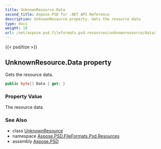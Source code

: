 ```yaml
---
title: UnknownResource.Data
second_title: Aspose.PSD for .NET API Reference
description: UnknownResource property. Gets the resource data
type: docs
weight: 10
url: /net/aspose.psd.fileformats.psd.resources/unknownresource/data/
---
```

{{< psd/tize >}}
## UnknownResource.Data property

Gets the resource data.

```csharp
public byte[] Data { get; }
```

### Property Value

The resource data.

### See Also

* class [UnknownResource](../)
* namespace [Aspose.PSD.FileFormats.Psd.Resources](../../unknownresource/)
* assembly [Aspose.PSD](../../../)


